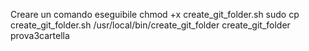 

Creare un comando eseguibile
chmod +x create_git_folder.sh
sudo cp create_git_folder.sh /usr/local/bin/create_git_folder
create_git_folder prova3cartella
